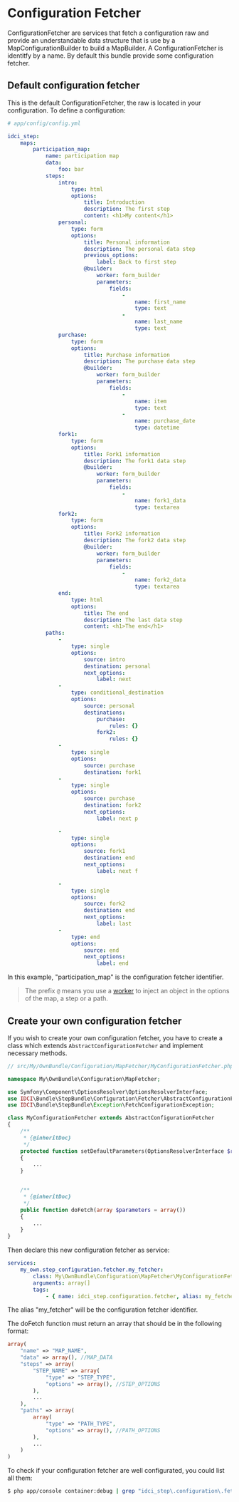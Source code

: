 Configuration Fetcher
=====================

ConfigurationFetcher are services that fetch a configuration raw and provide an
understandable data structure that is use by a MapConfigurationBuilder to build a MapBuilder.
A ConfigurationFetcher is identitfy by a name.
By default this bundle provide some configuration fetcher.


## Default configuration fetcher

This is the default ConfigurationFetcher, the raw is located in your configuration.
To define a configuration:

```yml
# app/config/config.yml

idci_step:
    maps:
        participation_map:
            name: participation map
            data:
                foo: bar
            steps:
                intro:
                    type: html
                    options:
                        title: Introduction
                        description: The first step
                        content: <h1>My content</h1>
                personal:
                    type: form
                    options:
                        title: Personal information
                        description: The personal data step
                        previous_options:
                            label: Back to first step
                        @builder:
                            worker: form_builder
                            parameters:
                                fields:
                                    -
                                        name: first_name
                                        type: text
                                    -
                                        name: last_name
                                        type: text
                purchase:
                    type: form
                    options:
                        title: Purchase information
                        description: The purchase data step
                        @builder:
                            worker: form_builder
                            parameters:
                                fields:
                                    -
                                        name: item
                                        type: text
                                    -
                                        name: purchase_date
                                        type: datetime
                fork1:
                    type: form
                    options:
                        title: Fork1 information
                        description: The fork1 data step
                        @builder:
                            worker: form_builder
                            parameters:
                                fields:
                                    -
                                        name: fork1_data
                                        type: textarea
                fork2:
                    type: form
                    options:
                        title: Fork2 information
                        description: The fork2 data step
                        @builder:
                            worker: form_builder
                            parameters:
                                fields:
                                    -
                                        name: fork2_data
                                        type: textarea
                end:
                    type: html
                    options:
                        title: The end
                        description: The last data step
                        content: <h1>The end</h1>
            paths:
                -
                    type: single
                    options:
                        source: intro
                        destination: personal
                        next_options:
                            label: next
                -
                    type: conditional_destination
                    options:
                        source: personal
                        destinations:
                            purchase:
                                rules: {}
                            fork2:
                                rules: {}
                -
                    type: single
                    options:
                        source: purchase
                        destination: fork1
                -
                    type: single
                    options:
                        source: purchase
                        destination: fork2
                        next_options:
                            label: next p

                -
                    type: single
                    options:
                        source: fork1
                        destination: end
                        next_options:
                            label: next f

                -
                    type: single
                    options:
                        source: fork2
                        destination: end
                        next_options:
                            label: last
                -
                    type: end
                    options:
                        source: end
                        next_options:
                            label: end
```

In this example, "participation_map" is the configuration fetcher identifier.

> The prefix `@` means you use a [worker](./configuration_worker.md) to inject an object in the options of the map, a step or a path.


## Create your own configuration fetcher

If you wish to create your own configuration fetcher, you have to create a class
which extends `AbstractConfigurationFetcher` and implement necessary methods.

```php
// src/My/OwnBundle/Configuration/MapFetcher/MyConfigurationFetcher.php

namespace My\OwnBundle\Configuration\MapFetcher;

use Symfony\Component\OptionsResolver\OptionsResolverInterface;
use IDCI\Bundle\StepBundle\Configuration\Fetcher\AbstractConfigurationFetcher;
use IDCI\Bundle\StepBundle\Exception\FetchConfigurationException;

class MyConfigurationFetcher extends AbstractConfigurationFetcher
{
    /**
     * {@inheritDoc}
     */
    protected function setDefaultParameters(OptionsResolverInterface $resolver)
    {
        ...
    }


    /**
     * {@inheritDoc}
     */
    public function doFetch(array $parameters = array())
    {
        ...
    }
}
```

Then declare this new configuration fetcher as service:

```yml
services:
    my_own.step_configuration.fetcher.my_fetcher:
        class: My\OwnBundle\Configuration\MapFetcher\MyConfigurationFetcher
        arguments: array(]
        tags:
            - { name: idci_step.configuration.fetcher, alias: my_fetcher }
```

The alias "my_fetcher" will be the configuration fetcher identifier.

The doFetch function must return an array that should be in the following format:

```php
array(
    "name" => "MAP_NAME",
    "data" => array(), //MAP_DATA
    "steps" => array(
        "STEP_NAME" => array(
            "type" => "STEP_TYPE",
            "options" => array(), //STEP_OPTIONS
        ),
        ...
    ),
    "paths" => array(
        array(
            "type" => "PATH_TYPE",
            "options" => array(), //PATH_OPTIONS
        ),
        ...
    )
)
```

To check if your configuration fetcher are well configurated, you could list all them:

```sh
$ php app/console container:debug | grep "idci_step\.configuration\.fetcher\."
```

